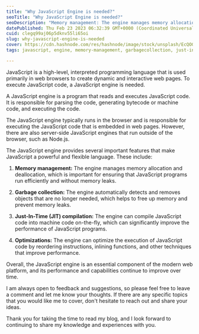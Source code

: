 ```yaml
---
title: "Why JavaScript Engine is needed?"
seoTitle: "Why JavaScript Engine is needed?"
seoDescription: "Memory management: The engine manages memory allocation and deallocation, which is important for ensuring that JavaScript programs run efficiently"
datePublished: Thu Feb 23 2023 06:32:39 GMT+0000 (Coordinated Universal Time)
cuid: clegq99aj06p5dknv55li65oi
slug: why-javascript-engine-is-needed
cover: https://cdn.hashnode.com/res/hashnode/image/stock/unsplash/EcQOGkwWMmk/upload/d332a2bd18b3767d8b33dd8495a9bef0.jpeg
tags: javascript, engine, memory-management, garbagecollection, just-in-time-compiler

---
```


JavaScript is a high-level, interpreted programming language that is used primarily in web browsers to create dynamic and interactive web pages. To execute JavaScript code, a JavaScript engine is needed.

A JavaScript engine is a program that reads and executes JavaScript code. It is responsible for parsing the code, generating bytecode or machine code, and executing the code.

The JavaScript engine typically runs in the browser and is responsible for executing the JavaScript code that is embedded in web pages. However, there are also server-side JavaScript engines that run outside of the browser, such as Node.js.

The JavaScript engine provides several important features that make JavaScript a powerful and flexible language. These include:

1. **Memory management:** The engine manages memory allocation and deallocation, which is important for ensuring that JavaScript programs run efficiently and without memory leaks.
    
2. **Garbage collection:** The engine automatically detects and removes objects that are no longer needed, which helps to free up memory and prevent memory leaks.
    
3. **Just-In-Time (JIT) compilation:** The engine can compile JavaScript code into machine code on-the-fly, which can significantly improve the performance of JavaScript programs.
    
4. **Optimizations:** The engine can optimize the execution of JavaScript code by reordering instructions, inlining functions, and other techniques that improve performance.
    

Overall, the JavaScript engine is an essential component of the modern web platform, and its performance and capabilities continue to improve over time.

I am always open to feedback and suggestions, so please feel free to leave a comment and let me know your thoughts. If there are any specific topics that you would like me to cover, don't hesitate to reach out and share your ideas.

Thank you for taking the time to read my blog, and I look forward to continuing to share my knowledge and experiences with you.